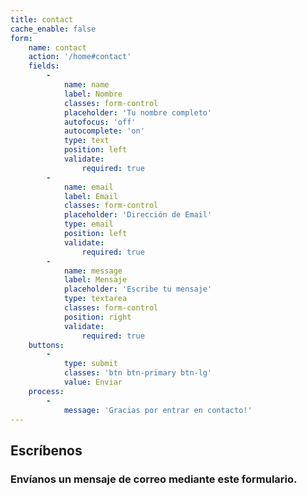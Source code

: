 ```yaml
---
title: contact
cache_enable: false
form:
    name: contact
    action: '/home#contact'
    fields:
        -
            name: name
            label: Nombre
            classes: form-control
            placeholder: 'Tu nombre completo'
            autofocus: 'off'
            autocomplete: 'on'
            type: text
            position: left
            validate:
                required: true
        -
            name: email
            label: Email
            classes: form-control
            placeholder: 'Dirección de Email'
            type: email
            position: left
            validate:
                required: true
        -
            name: message
            label: Mensaje
            placeholder: 'Escribe tu mensaje'
            type: textarea
            classes: form-control
            position: right
            validate:
                required: true
    buttons:
        -
            type: submit
            classes: 'btn btn-primary btn-lg'
            value: Enviar
    process:
        -
            message: 'Gracias por entrar en contacto!'
---
```


## Escríbenos
### Envíanos un mensaje de correo mediante este formulario.

